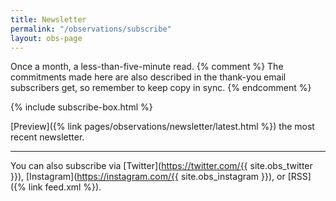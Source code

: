 ```yaml
---
title: Newsletter
permalink: "/observations/subscribe"
layout: obs-page
---
```


Once a month, a less-than-five-minute read.
{% comment %} The commitments made here are also described in the thank-you email subscribers get, so remember to keep copy in sync. {% endcomment %}

{% include subscribe-box.html %}

[Preview]({% link pages/observations/newsletter/latest.html %}) the most recent newsletter.

***

You can also subscribe via [Twitter](https://twitter.com/{{ site.obs_twitter }}), [Instagram](https://instagram.com/{{ site.obs_instagram }}), or [RSS]({% link feed.xml %}).